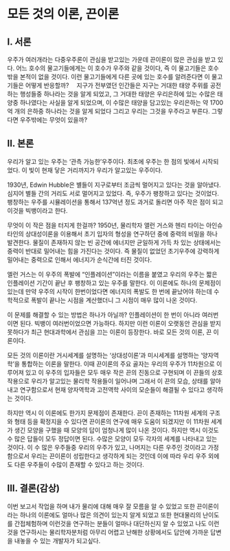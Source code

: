 # 모든 것의 이론, 끈이론

## I. 서론

우주가 여러개라는 다중우주론이 관심을 받고있는 가운데 끈이론이 많은 관심을 받고 있다. 
어느 호수의 물고기들에게는 이 호수가 우주와 같을 것이다, 즉 이 물고기들은 호수 밖을 본적이 없을 것이다. 
이런 물고기들에게 다른 곳에 있는 호수를 알려준다면 이 물고기들은 어떻게 반응할까?　
지구가 전부였던 인간들은 지구는 거대한 태양 주위를 공전하는 행성들중 하나라는 것을 알게 되었고, 그 거대한 태양은 우리은하에 있는 수많은 태양중 하나였다는 사실을 알게 되었으며, 이 수많은 태양을 담고있는 우리은하는 약 1700억 개의 은하중 하나라는 것을 알게 되었다 그리고 우리는 그것을 우주라고 부른다. 
그렇다면 우주밖에는 무엇이 있을까?

## II. 본론

우리가 알고 있는 우주는 ‘관측 가능한’우주이다. 
최초에 우주는 한 점의 빛에서 시작되었다. 
이 빛이 현재 닿은 거리까지가 우리가 알고있는 우주이다. 

1930년, Edwin Hubble은 별들이 지구로부터 조금씩 멀어지고 있다는 것을 알아냈다. 
심지어 별들 간의 거리도 서로 멀어지고 있었다. 
즉, 우주가 팽창하고 있다는 것이었다. 
팽창하는 우주를 시뮬레이션을 통해서 137억년 정도 과거로 돌리면 아주 작은 점이 되고 이것을 빅뱅이라고 한다. 

무엇이 이 작은 점을 터지게 한걸까? 
1950년, 물리학자 앨런 거스와 헨리 타이는 아인슈타인의 상대성이론을 이용해서 초기 입자의 형성을 연구하던 중에 중력의 비밀을 하나 발견한다. 
물질이 존재하지 않는 빈 공간에 에너지만 균일하게 가득 차 있는 상태에서는 중력이 반대로 밀어내는 힘을 가진다는 것이다. 
즉 물질이 없었던 초기우주에 강력하게 밀어내는 중력으로 인해서 에너지가 순식간에 터진 것이다. 

엘런 거스는 이 우주의 폭발에 “인플레이션”이라는 이름을 붙였고 우리의 우주는 짧은 인플레이션 기간이 끝난 후 팽창하고 있는 우주를 말한다. 
이 이론에도 하나의 문제점이 있는데 만약 우주의 시작이 한번이었다면 에너지의 폭발도 한 번에 끝났어야 하는데 수학적으로 폭발이 끝나는 시점을 계산했더니 그 시점이 매우 많이 나온 것이다. 

이 문제를 해결할 수 있는 방법은 하나가 아닐까? 
인플레이션이 한 번이 아니라 여러번이면 된다. 빅뱅이 여러번이었으면 가능하다. 
하지만 이런 이론이 오랫동안 관심을 받지 못하다가 최근 현대과학에서 관심을 끄는 이론이 등장한다. 
바로 모든 것의 이론, 끈 이론이다.

모든 것의 이론이란 거시세계를 설명하는 ‘상대성이론’과 미시세계를 설명하는 ‘양자역학’을 통합하는 이론을 말한다. 
이때 끈이론의 주요 골자는 우리의 우주가 11차원으로 이루어져 있고 이 우주의 입자들은 모두 매우 작은 끈의 진동으로 구현되며 이 끈들의 상호작용으로 우리가 알고있는 물리학 작용들이 일어나며 그래서 이 끈의 모습, 상태를 알아내고 연구함으로서 현재 양자역학과 고전역학 사이의 모순들이 해결될 수 있다고 생각하는 것이다.

하지만 역시 이 이론에도 한가지 문제점이 존재한다. 
끈이 존재하는 11차원 세계의 구조와 형태 등을 확정지을 수 있다면 끈이론의 연구에 매우 도움이 되겠지만 이 11차원 세계가 생긴 모양을 구했을 때 모양의 답이 엄청나게 많이 나온 것이다. 
하지만 역시 이것도 수 많은 답들이 모두 정답이면 된다. 수많은 모양이 모두 각자의 세계를 나타내고 있는 것이다. 
이 수 많은 우주들중 우리의 우주가 있고, 나머지는 다른 우주인 것이라고 가정함으로서 우리는 끈이론이 성립한다고 생각하게 되는 것인데 이에 따라 우리 우주 외에도 다른 우주들이 수많이 존재할 수 있다고 하는 것이다.

## III. 결론(감상)

이번 보고서 작업을 하며 내가 물리에 대해 매우 잘 모름을 알 수 있었고 또한 끈이론이라는 하나의 이론에도 얼마나 많은 의견이 있는지 알게 되었고 또한 현대물리의 난이도를 간접체험하며 이런것을 연구하는 분들이 얼마나 대단하신지 알 수 있었고 나도 이런것을 연구하시는 물리학자분처럼 아무리 어렵고 난해한 상황에서도 답안에 가까운 답변을 내놓을 수 있는 개발자가 되고싶다.
